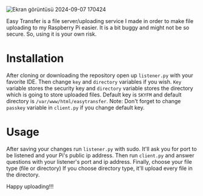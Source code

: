 ![Ekran görüntüsü 2024-09-07 170424](https://github.com/user-attachments/assets/8d4f5113-8438-4643-a940-eec87fc5c3b6)

Easy Transfer is a file server/uploading service I made in order to make file uploading to my Raspberry Pi easier. It is a bit buggy and might not be so secure. So, using it is your own risk.

# Installation

After cloning or downloading the repository open up `listener.py` with your favorite IDE. Then change `key` and `directory` variables if you wish. `Key` variable stores the security key and `directory` variable stores the directory which is going to store uploaded files.
Default key is `SKYFM` and default directory is `/var/www/html/easytransfer`.
Note: Don't forget to change `passkey` variable in `client.py` if you change default key.

# Usage

After saving your changes run `listener.py` with sudo. It'll ask you for port to be listened and your Pi's public ip address.
Then run `client.py` and answer questions with your listener's port and ip address. Finally, choose your file type (file or directory)
If you choose directory type, it'll upload every file in the directory.

Happy uploading!!!
